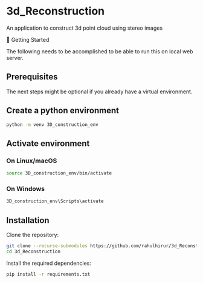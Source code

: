 # 3d_Reconstruction
An application to construct 3d point cloud using stereo images

🚀 Getting Started

The following needs to be accomplished to be able to run this on local web server.

## Prerequisites

The next steps might be optional if you already have a virtual environment.

## Create a python environment

```bash
python -m venv 3D_construction_env
```
## Activate environment

### On Linux/macOS  
```bash
source 3D_construction_env/bin/activate
```

### On Windows  
```bash
3D_construction_env\Scripts\activate
```

## Installation

Clone the repository:
```bash
git clone --recurse-submodules https://github.com/rahulhirur/3d_Reconstruction.git
cd 3d_Reconstruction
```

Install the required dependencies:
```bash
pip install -r requirements.txt
```
